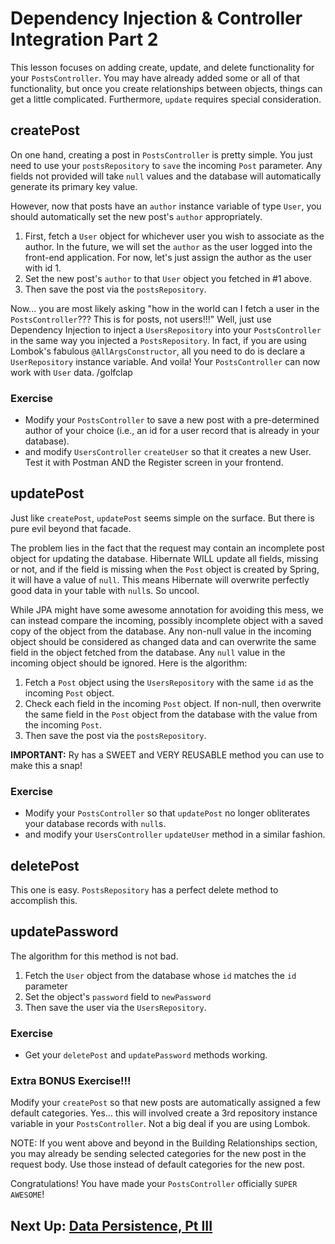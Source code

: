 
# Dependency Injection & Controller Integration Part 2

This lesson focuses on adding create, update, and delete functionality for your `PostsController`. You may have already added some or all of that functionality, but once you create relationships between objects, things can get a little complicated. Furthermore, `update` requires special consideration.

## createPost

On one hand, creating a post in `PostsController` is pretty simple. You just need to use your `postsRepository` to `save` the incoming `Post` parameter. Any fields not provided will take `null` values and the database will automatically generate its primary key value.

However, now that posts have an `author` instance variable of type `User`, you should automatically set the new post's `author` appropriately. 
1. First, fetch a `User` object for whichever user you wish to associate as the author. In the future, we will set the `author` as the user logged into the front-end application. For now, let's just assign the author as the user with id 1.
2. Set the new post's `author` to that `User` object you fetched in #1 above.
3. Then save the post via the `postsRepository`.

Now... you are most likely asking "how in the world can I fetch a user in the `PostsController`??? This is for posts, not users!!!" 
Well, just use Dependency Injection to inject a `UsersRepository` into your `PostsController` in the same way you injected a `PostsRepository`. In fact, if you are using Lombok's fabulous `@AllArgsConstructor`, all you need to do is declare a `UserRepository` instance variable. And voila! Your `PostsController` can now work with `User` data. /golfclap

### Exercise

- Modify your `PostsController` to save a new post with a pre-determined author of your choice (i.e., an id for a user record that is already in your database).
- and modify `UsersController` `createUser` so that it creates a new User. Test it with Postman AND the Register screen in your frontend.

## updatePost

Just like `createPost`, `updatePost` seems simple on the surface. But there is pure evil beyond that facade.

The problem lies in the fact that the request may contain an incomplete post object for updating the database. Hibernate WILL update all fields, missing or not, and if the field is missing when the `Post` object is created by Spring, it will have a value of `null`. This means Hibernate will overwrite perfectly good data in your table with `null`s. So uncool.

While JPA might have some awesome annotation for avoiding this mess, we can instead compare the incoming, possibly incomplete object with a saved copy of the object from the database. Any non-null value in the incoming object should be considered as changed data and can overwrite the same field in the object fetched from the database. Any `null` value in the incoming object should be ignored. Here is the algorithm:
1. Fetch a `Post` object using the `UsersRepository` with the same `id` as the incoming `Post` object.
2. Check each field in the incoming `Post` object. If non-null, then overwrite the same field in the `Post` object from the database with the value from the incoming `Post`.
3. Then save the post via the `postsRepository`.

**IMPORTANT:** Ry has a SWEET and VERY REUSABLE method you can use to make this a snap!

### Exercise

- Modify your `PostsController` so that `updatePost` no longer obliterates your database records with `null`s.
- and modify your `UsersController` `updateUser` method in a similar fashion.

## deletePost

This one is easy. `PostsRepository` has a perfect delete method to accomplish this.

## updatePassword

The algorithm for this method is not bad.
1. Fetch the `User` object from the database whose `id` matches the `id` parameter
2. Set the object's `password` field to `newPassword`
3. Then save the user via the `UsersRepository`.

### Exercise

- Get your `deletePost` and `updatePassword` methods working.

### Extra BONUS Exercise!!!

Modify your `createPost` so that new posts are automatically assigned a few default categories. Yes... this will involved create a 3rd repository instance variable in your `PostsController`. Not a big deal if you are using Lombok.

NOTE: If you went above and beyond in the Building Relationships section, you may already be sending selected categories for the new post in the request body. Use those instead of default categories for the new post.


Congratulations! You have made your `PostsController` officially `SUPER AWESOME`!

## Next Up: [Data Persistence, Pt III](14-data-persistence-iii.md)

